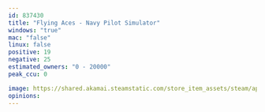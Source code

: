 ```yaml
---
id: 837430
title: "Flying Aces - Navy Pilot Simulator"
windows: "true"
mac: "false"
linux: false
positive: 19
negative: 25
estimated_owners: "0 - 20000"
peak_ccu: 0

image: https://shared.akamai.steamstatic.com/store_item_assets/steam/apps/837430/header.jpg?t=1569624336
opinions:
---
```

